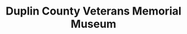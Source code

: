 ---
layout: repo
title: "Duplin County Veterans Memorial Museum"
id: 4842
permalink: repos/4842/
---